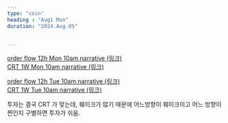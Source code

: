 ```yaml
---
type: "coin"
heading : "Aug1 Mon"
duration: "2024.Aug.05"


---
```

 


[order flow 12h Mon 10am narrative (링크)](/todo/images/order-flow-2024-08-05-10AM.png)   
[CRT 1W Mon 10am narrative (링크)](/todo/images/CRT-2024-08-05-10AM.png)  



[order flow 12h Tue 10am narrative (링크)](/todo/images/order-flow-2024-08-06-10AM.png)   
[CRT 1W Tue 10am narrative (링크)](/todo/images/CRT-2024-08-06-10AM.png)  

투자는 결국 CRT 가 맞는데, 훼이크가 많기 때문에 어느방향이 훼이크이고 어느 방향이 찐인지 구별하면 투자가 쉬움.